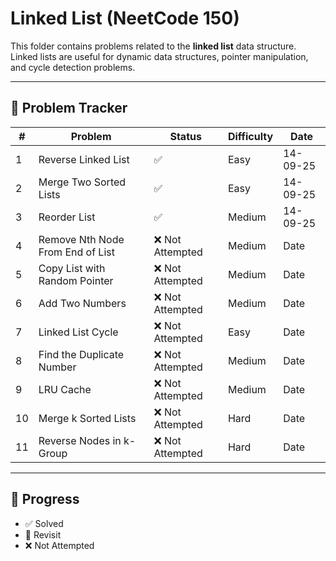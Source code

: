 # Linked List (NeetCode 150)

This folder contains problems related to the **linked list** data structure.  
Linked lists are useful for dynamic data structures, pointer manipulation, and cycle detection problems.

---

## 📌 Problem Tracker

| # | Problem | Status | Difficulty | Date     |
|---|---------|--------|------------|----------|
| 1 | Reverse Linked List | ✅ | Easy | 14-09-25 |
| 2 | Merge Two Sorted Lists | ✅ | Easy | 14-09-25 |
| 3 | Reorder List | ✅ | Medium | 14-09-25 |
| 4 | Remove Nth Node From End of List | ❌ Not Attempted | Medium | Date     |
| 5 | Copy List with Random Pointer | ❌ Not Attempted | Medium | Date     |
| 6 | Add Two Numbers | ❌ Not Attempted | Medium | Date     |
| 7 | Linked List Cycle | ❌ Not Attempted | Easy | Date     |
| 8 | Find the Duplicate Number | ❌ Not Attempted | Medium | Date     |
| 9 | LRU Cache | ❌ Not Attempted | Medium | Date     |
| 10 | Merge k Sorted Lists | ❌ Not Attempted | Hard | Date     |
| 11 | Reverse Nodes in k-Group | ❌ Not Attempted | Hard | Date     |

---

## 🔖 Progress
- ✅ Solved
- 🔄 Revisit
- ❌ Not Attempted
